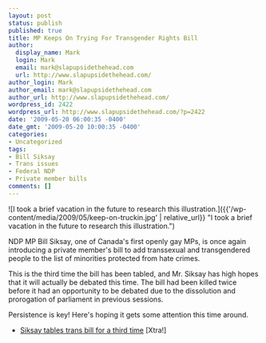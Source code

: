 ```yaml
---
layout: post
status: publish
published: true
title: MP Keeps On Trying For Transgender Rights Bill
author:
  display_name: Mark
  login: Mark
  email: mark@slapupsidethehead.com
  url: http://www.slapupsidethehead.com/
author_login: Mark
author_email: mark@slapupsidethehead.com
author_url: http://www.slapupsidethehead.com/
wordpress_id: 2422
wordpress_url: http://www.slapupsidethehead.com/?p=2422
date: '2009-05-20 06:00:35 -0400'
date_gmt: '2009-05-20 10:00:35 -0400'
categories:
- Uncategorized
tags:
- Bill Siksay
- Trans issues
- Federal NDP
- Private member bills
comments: []
---
```

![I took a brief vacation in the future to research this illustration.]({{'/wp-content/media/2009/05/keep-on-truckin.jpg' | relative_url}} "I took a brief vacation in the future to research this illustration.")

NDP MP Bill Siksay, one of Canada's first openly gay MPs, is once again introducing a private member's bill to add transsexual and transgendered people to the list of minorities protected from hate crimes.

This is the third time the bill has been tabled, and Mr. Siksay has high hopes that it will actually be debated this time. The bill had been killed twice before it had an opportunity to be debated due to the dissolution and prorogation of parliament in previous sessions.

Persistence is key! Here's hoping it gets some attention this time around.

- [Siksay tables trans bill for a third time](http://www.xtra.ca/public/National/Siksay_tables_trans_bill_for_a_third_time-6761.aspx) [Xtra!]
